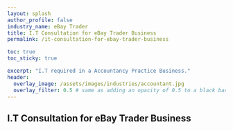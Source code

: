 ```yaml
---
layout: splash 
author_profile: false 
industry_name: eBay Trader
title: I.T Consultation for eBay Trader Business
permalink: /it-consultation-for-ebay-trader-business

toc: true
toc_sticky: true

excerpt: "I.T required in a Accountancy Practice Business."
header:
  overlay_image: /assets/images/industries/accountant.jpg
  overlay_filter: 0.5 # same as adding an opacity of 0.5 to a black background
---
```


## I.T Consultation for eBay Trader Business